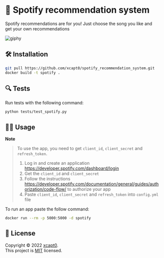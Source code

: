 # 💃 Spotify recommendation system

Spotify recommendations are for you! Just choose the song you like and get your own recommendations

![giphy](https://user-images.githubusercontent.com/70326958/151396229-0763c23b-4cc6-4cb5-9832-bed006efb2cf.gif)

## 🛠️ Installation

```sh
git pull https://github.com/xcapt0/spotify_recommendation_system.git
docker build -t spotify .
```

## 🔍 Tests

Run tests with the following command:

```sh
python tests/test_spotify.py
```

## 👨‍💻 Usage

**Note**
> To use the app, you need to get `client_id`, `client_secret` and `refresh_token`.
> 1. Log in and create an application https://developer.spotify.com/dashboard/login
> 2. Get the `client_id` and `client_secret`
> 3. Follow the instructions https://developer.spotify.com/documentation/general/guides/authorization/code-flow/ to authorize your app
> 4. Paste `client_id`, `client_secret` and `refresh_token` into `config.yml` file

To run an app paste the follow command:

```sh
docker run --rm -p 5000:5000 -d spotify
```

## 📝 License

Copyright © 2022 [xcapt0](https://github.com/xcapt0).<br />
This project is [MIT](https://github.com/xcapt0/spotify_recommendation_system/blob/main/LICENSE) licensed.
